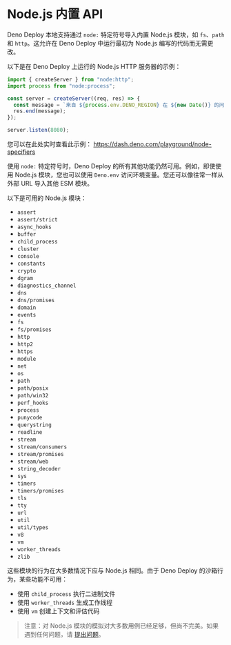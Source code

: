 # Node.js 内置 API

Deno Deploy 本地支持通过 `node:` 特定符号导入内置 Node.js 模块，如 `fs`、`path`
和 `http`。这允许在 Deno Deploy 中运行最初为 Node.js 编写的代码而无需更改。

以下是在 Deno Deploy 上运行的 Node.js HTTP 服务器的示例：

```js
import { createServer } from "node:http";
import process from "node:process";

const server = createServer((req, res) => {
  const message = `来自 ${process.env.DENO_REGION} 在 ${new Date()} 的问候`;
  res.end(message);
});

server.listen(8080);
```

您可以在此处实时查看此示例： https://dash.deno.com/playground/node-specifiers

使用 `node:` 特定符号时，Deno Deploy 的所有其他功能仍然可用。例如，即使使用
Node.js 模块，您也可以使用 `Deno.env` 访问环境变量。您还可以像往常一样从外部 URL
导入其他 ESM 模块。

以下是可用的 Node.js 模块：

- `assert`
- `assert/strict`
- `async_hooks`
- `buffer`
- `child_process`
- `cluster`
- `console`
- `constants`
- `crypto`
- `dgram`
- `diagnostics_channel`
- `dns`
- `dns/promises`
- `domain`
- `events`
- `fs`
- `fs/promises`
- `http`
- `http2`
- `https`
- `module`
- `net`
- `os`
- `path`
- `path/posix`
- `path/win32`
- `perf_hooks`
- `process`
- `punycode`
- `querystring`
- `readline`
- `stream`
- `stream/consumers`
- `stream/promises`
- `stream/web`
- `string_decoder`
- `sys`
- `timers`
- `timers/promises`
- `tls`
- `tty`
- `url`
- `util`
- `util/types`
- `v8`
- `vm`
- `worker_threads`
- `zlib`

这些模块的行为在大多数情况下应与 Node.js 相同。由于 Deno Deploy
的沙箱行为，某些功能不可用：

- 使用 `child_process` 执行二进制文件
- 使用 `worker_threads` 生成工作线程
- 使用 `vm` 创建上下文和评估代码

> 注意：对 Node.js
> 模块的模拟对大多数用例已经足够，但尚不完美。如果遇到任何问题，请
> [提出问题](https://github.com/denoland/deno)。
